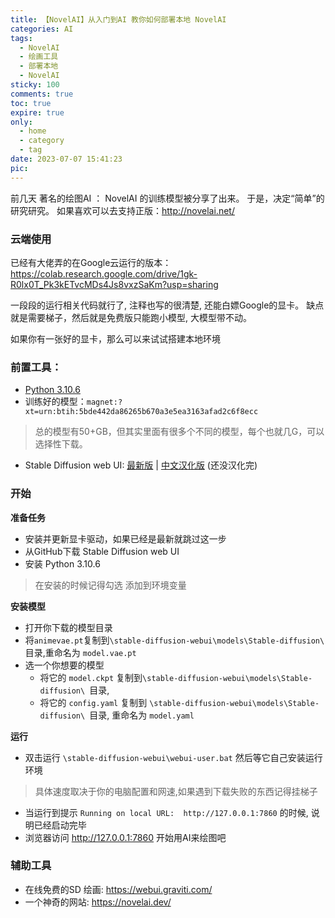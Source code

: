 ```yaml
---
title: 【NovelAI】从入门到AI 教你如何部署本地 NovelAI
categories: AI
tags:
  - NovelAI 
  - 绘画工具 
  - 部署本地 
  - NovelAI
sticky: 100
comments: true
toc: true
expire: true
only:
  - home
  - category
  - tag
date: 2023-07-07 15:41:23
pic:
---
```


前几天 著名的绘图AI ： NovelAI  的训练模型被分享了出来。
于是，决定“简单”的研究研究。
如果喜欢可以去支持正版：http://novelai.net/

### 云端使用

已经有大佬弄的在Google云运行的版本：https://colab.research.google.com/drive/1gk-R0lx0T_Pk3kETvcMDs4Js8vxzSaKm?usp=sharing

一段段的运行相关代码就行了, 注释也写的很清楚, 还能白嫖Google的显卡。
缺点就是需要梯子，然后就是免费版只能跑小模型, 大模型带不动。

如果你有一张好的显卡，那么可以来试试搭建本地环境


### 前置工具：
- [Python 3.10.6](https://www.python.org/ftp/python/3.10.6/python-3.10.6-amd64.exe)
- 训练好的模型：`magnet:?xt=urn:btih:5bde442da86265b670a3e5ea3163afad2c6f8ecc`
> 总的模型有50+GB，但其实里面有很多个不同的模型，每个也就几G，可以选择性下载。
- Stable Diffusion web UI: [最新版](https://github.com/AUTOMATIC1111/stable-diffusion-webui) | [中文汉化版](https://github.com/3DMXM/stable-diffusion-webui-cn) (还没汉化完)

### 开始

**准备任务**

- 安装并更新显卡驱动，如果已经是最新就跳过这一步
- 从GitHub下载 Stable Diffusion web UI
- 安装 Python 3.10.6
> 在安装的时候记得勾选 添加到环境变量

**安装模型**

- 打开你下载的模型目录
- 将`animevae.pt`复制到`\stable-diffusion-webui\models\Stable-diffusion\ `目录,重命名为 `model.vae.pt`
- 选一个你想要的模型
	- 将它的 `model.ckpt` 复制到`\stable-diffusion-webui\models\Stable-diffusion\ `目录,
	- 将它的 `config.yaml` 复制到 `\stable-diffusion-webui\models\Stable-diffusion\ `目录, 重命名为 `model.yaml`

**运行**

- 双击运行 `\stable-diffusion-webui\webui-user.bat` 然后等它自己安装运行环境
> 具体速度取决于你的电脑配置和网速,如果遇到下载失败的东西记得挂梯子

- 当运行到提示 `Running on local URL:  http://127.0.0.1:7860` 的时候, 说明已经启动完毕
- 浏览器访问 http://127.0.0.1:7860 开始用AI来绘图吧


### 辅助工具

- 在线免费的SD 绘画: https://webui.graviti.com/
- 一个神奇的网站: https://novelai.dev/
